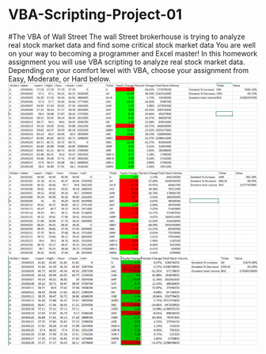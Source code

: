 # VBA-Scripting-Project-01
#The VBA of Wall Street
The wall Street brokerhouse is trying to analyze real stock market data and find some critical stock market data 
You are well on your way to becoming a programmer and Excel master! In this homework assignment you will use VBA scripting to analyze real stock market data. Depending on your comfort level with VBA, choose your assignment from Easy, Moderate, or Hard below.
![GitHub Logo](https://github.com/obaid8712/VBA-Scripting-Project-01/blob/master/Image/2014Data.PNG)
![GitHub Logo](https://github.com/obaid8712/VBA-Scripting-Project-01/blob/master/Image/2015Data.PNG)
![GitHub Logo](https://github.com/obaid8712/VBA-Scripting-Project-01/blob/master/Image/2016Data.PNG)
